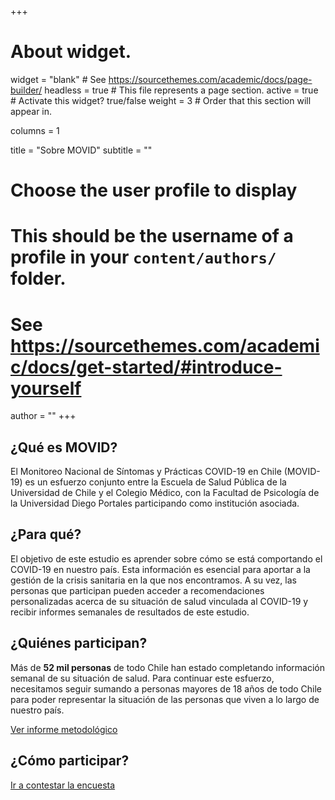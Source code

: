 +++
# About widget.
widget = "blank"  # See https://sourcethemes.com/academic/docs/page-builder/
headless = true  # This file represents a page section.
active = true  # Activate this widget? true/false
weight = 3  # Order that this section will appear in.

columns = 1

title = "Sobre MOVID"
subtitle = ""
# Choose the user profile to display
# This should be the username of a profile in your `content/authors/` folder.
# See https://sourcethemes.com/academic/docs/get-started/#introduce-yourself
author = ""
+++

## ¿Qué es MOVID?

El Monitoreo Nacional de Síntomas y Prácticas COVID-19 en Chile (MOVID-19) es un esfuerzo conjunto entre la Escuela de Salud Pública de la Universidad de Chile y el Colegio Médico, con la Facultad de Psicología de la Universidad Diego Portales participando como institución asociada.

## ¿Para qué?

El objetivo de este estudio es aprender sobre cómo se está comportando el COVID-19 en nuestro país. Esta información es esencial para aportar a la gestión de la crisis sanitaria en la que nos encontramos. A su vez, las personas que participan pueden acceder a recomendaciones personalizadas acerca de su situación de salud vinculada al COVID-19 y recibir informes semanales de resultados de este estudio.

## ¿Quiénes participan?

Más de **52 mil personas** de todo Chile han estado completando información semanal de su situación de salud. Para continuar este esfuerzo, necesitamos seguir sumando a personas mayores de 18 años de todo Chile para poder representar la situación de las personas que viven a lo largo de nuestro país.

<a href="/informes/">Ver informe metodológico</a>

## ¿Cómo participar?

<a href="/terms/">Ir a contestar la encuesta</a>

